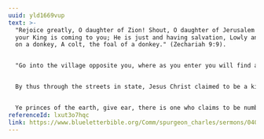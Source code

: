 ```yaml
---
uuid: yld1669vup
text: >-
  "Rejoice greatly, O daughter of Zion! Shout, O daughter of Jerusalem! Behold,
  your King is coming to you; He is just and having salvation, Lowly and riding
  on a donkey, A colt, the foal of a donkey." (Zechariah 9:9).


  "Go into the village opposite you, where as you enter you will find a colt tied, on which no one has ever sat. Loose it and bring it here. And if anyone asks you, ‘Why are you loosing it?’ thus you shall say to him, ‘Because the Lord has need of it.’" (Luke 19:30–31)


  By thus through the streets in state, Jesus Christ claimed to be a king... He rides to his capital; the streets of Jerusalem, the royal city, are open to him, like a king, he ascends to his palace. He was a spiritual king, and therefore he went not to the palace temporal but to the palace spiritual. He rides to the temple, and then, taking possession of it, he begins to teach in it as he had not done before. He had been sometimes in Solomon's porch, but he was oftener on the mountain's side than in the temple; but now, like a king, he takes possession of his palace, and there, sitting down on his prophetic throne, he teaches the people in his royal courts.


  Ye princes of the earth, give ear, there is one who claims to be numbered with you. It is Jesus, the Son of David, the King of the Jews. Room for him, ye emperors, room for him! Room for the man who was born in a manger! Room for the man whose disciples were fishermen! Room for him whose garment was that of a peasant, without seam, woven from the top throughout! He wears no crown except the crown of thorns, yet he is more royal than you. About his loins he wears no purple, yet he is more imperial far than you. Upon his feet there are no silver sandals bedight with pearls, yet he is more glorious than you. Room for him: room for him! Hosanna! Hosanna! Let him be proclaimed again a King! a King! a King! Let him value his place upon his throne, high above the kings of the earth.
referenceId: lxut3o7hqc
link: https://www.blueletterbible.org/Comm/spurgeon_charles/sermons/0405.cfm
---
```

